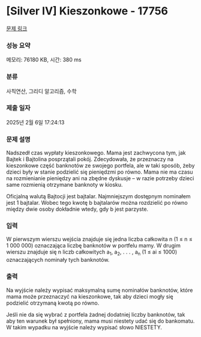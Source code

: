 # [Silver IV] Kieszonkowe - 17756 

[문제 링크](https://www.acmicpc.net/problem/17756) 

### 성능 요약

메모리: 76180 KB, 시간: 380 ms

### 분류

사칙연산, 그리디 알고리즘, 수학

### 제출 일자

2025년 2월 6일 17:24:13

### 문제 설명

<p>Nadszedł czas wypłaty kieszonkowego. Mama jest zachwycona tym, jak Bajtek i Bajtolina posprzątali pokój. Zdecydowała, że przeznaczy na kieszonkowe część banknotów ze swojego portfela, ale w taki sposób, żeby dzieci były w stanie podzielić się pieniędzmi po równo. Mama nie ma czasu na rozmienianie pieniędzy ani na zbędne dyskusje – w razie potrzeby dzieci same rozmienią otrzymane banknoty w kiosku.</p>

<p>Oficjalną walutą Bajtocji jest bajtalar. Najmniejszym dostępnym nominałem jest 1 bajtalar. Wobec tego kwotę b bajtalarów można rozdzielić po równo między dwie osoby dokładnie wtedy, gdy b jest parzyste.</p>

### 입력 

 <p>W pierwszym wierszu wejścia znajduje się jedna liczba całkowita n (1 ≤ n ≤ 1 000 000) oznaczająca liczbę banknotów w portfelu mamy. W drugim wierszu znajduje się n liczb całkowitych a<sub>1</sub>, a<sub>2</sub>, . . . , a<sub>n</sub> (1 ≤ ai ≤ 1000) oznaczających nominały tych banknotów.</p>

### 출력 

 <p>Na wyjście należy wypisać maksymalną sumę nominałów banknotów, które mama może przeznaczyć na kieszonkowe, tak aby dzieci mogły się podzielić otrzymaną kwotą po równo.</p>

<p>Jeśli nie da się wybrać z portfela żadnej dodatniej liczby banknotów, tak aby ten warunek był spełniony, mama musi niestety udać się do bankomatu. W takim wypadku na wyjście należy wypisać słowo NIESTETY.</p>

